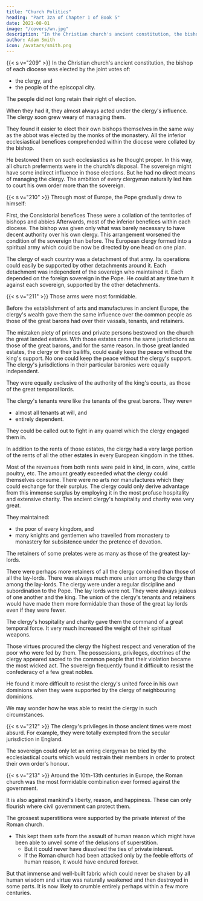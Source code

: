 ```yaml
---
title: "Church Politics"
heading: "Part 3za of Chapter 1 of Book 5"
date: 2021-08-01
image: "/covers/wn.jpg"
description: "In the Christian church's ancient constitution, the bishop of each diocese was elected by the joint votes of the clergy"
author: Adam Smith
icon: /avatars/smith.png
---
```




{{< s v="209" >}} In the Christian church's ancient constitution, the bishop of each diocese was elected by the joint votes of: 
- the clergy, and
- the people of the episcopal city.

The people did not long retain their right of election.

When they had it, they almost always acted under the clergy's influence.
The clergy soon grew weary of managing them.

They found it easier to elect their own bishops themselves in the same way as the abbot was elected by the monks of the monastery.
All the inferior ecclesiastical benefices comprehended within the diocese were collated by the bishop.

He bestowed them on such ecclesiastics as he thought proper.
In this way, all church preferments were in the church's disposal.
The sovereign might have some indirect influence in those elections.
But he had no direct means of managing the clergy.
The ambition of every clergyman naturally led him to court his own order more than the sovereign.


{{< s v="210" >}} Through most of Europe, the Pope gradually drew to himself:

First, the Consistorial benefices
These were a collation of the territories of bishops and abbies
Afterwards, most of the inferior benefices within each diocese.
The bishop was given only what was barely necessary to have decent authority over his own clergy.
This arrangement worsened the condition of the sovereign than before.
The European clergy formed into a spiritual army which could be now be directed by one head on one plan.

The clergy of each country was a detachment of that army.
Its operations could easily be supported by other detachments around it.
Each detachment was independent of the sovereign who maintained it.
Each depended on the foreign sovereign in the Pope.
He could at any time turn it against each sovereign, supported by the other detachments.


{{< s v="211" >}} Those arms were most formidable.

Before the establishment of arts and manufactures in ancient Europe, the clergy's wealth gave them the same influence over the common people as those of the great barons had over their vassals, tenants, and retainers.

The mistaken piety of princes and private persons bestowed on the church the great landed estates.
With those estates came the same jurisdictions as those of the great barons, and for the same reason.
In those great landed estates, the clergy or their bailiffs, could easily keep the peace without the king's support.
No one could keep the peace without the clergy's support.
The clergy's jurisdictions in their particular baronies were equally independent.

They were equally exclusive of the authority of the king's courts, as those of the great temporal lords.

The clergy's tenants were like the tenants of the great barons. They were= 
- almost all tenants at will, and
- entirely dependent.

They could be called out to fight in any quarrel which the clergy engaged them in.

In addition to the rents of those estates, the clergy had a very large portion of the rents of all the other estates in every European kingdom in the tithes.

Most of the revenues from both rents were paid in kind, in corn, wine, cattle poultry, etc.
The amount greatly exceeded what the clergy could themselves consume.
There were no arts nor manufactures which they could exchange for their surplus.
The clergy could only derive advantage from this immense surplus by employing it in the most profuse hospitality and extensive charity.
The ancient clergy's hospitality and charity was very great.

They maintained:
- the poor of every kingdom, and
- many knights and gentlemen who travelled from monastery to monastery for subsistence under the pretence of devotion.

The retainers of some prelates were as many as those of the greatest lay-lords.

There were perhaps more retainers of all the clergy combined than those of all the lay-lords.
There was always much more union among the clergy than among the lay-lords.
The clergy were under a regular discipline and subordination to the Pope.
The lay lords were not.
They were always jealous of one another and the king.
The union of the clergy's tenants and retainers would have made them more formidable than those of the great lay lords even if they were fewer.

The clergy's hospitality and charity gave them the command of a great temporal force.
It very much increased the weight of their spiritual weapons.

Those virtues procured the clergy the highest respect and veneration of the poor who were fed by them.
The possessions, privileges, doctrines of the clergy appeared sacred to the common people that their violation became the most wicked act.
The sovereign frequently found it difficult to resist the confederacy of a few great nobles.

He found it more difficult to resist the clergy's united force in his own dominions when they were supported by the clergy of neighbouring dominions.

We may wonder how he was able to resist the clergy in such circumstances.


{{< s v="212" >}} The clergy's privileges in those ancient times were most absurd. For example, they were totally exempted from the secular jurisdiction in England.

<!-- It was the natural consequences of the state of things then.
How dangerous must it have been for the sovereign to punish a clergyman who was considered sacred? -->
The sovereign could only let an erring clergyman be tried by the ecclesiastical courts which would restrain their members <!-- from committing enormous crimes --> in order to protect their own order's honour.


{{< s v="213" >}} Around the 10th-13th centuries in Europe, the Roman church was the most formidable combination ever formed against the government.

It is also against mankind's liberty, reason, and happiness.
These can only flourish where civil government can protect them.

The grossest superstitions were supported by <!-- the private interests of so many people in --> the private interest of the Roman church.
- This kept them safe from the assault of human reason which might have been able to unveil some of the delusions of superstition.
  - But it could never have dissolved the ties of private interest.
  - If the Roman church had been attacked only by the feeble efforts of human reason, it would have endured forever.

But that immense and well-built fabric which could never be shaken by all human wisdom and virtue was naturally weakened and then destroyed in some parts.
It is now likely to crumble entirely perhaps within a few more centuries.
